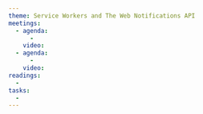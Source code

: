```yaml
---
theme: Service Workers and The Web Notifications API
meetings:
  - agenda:
      -
    video:
  - agenda:
      -
    video:
readings:
  -
tasks:
  -
---
```

